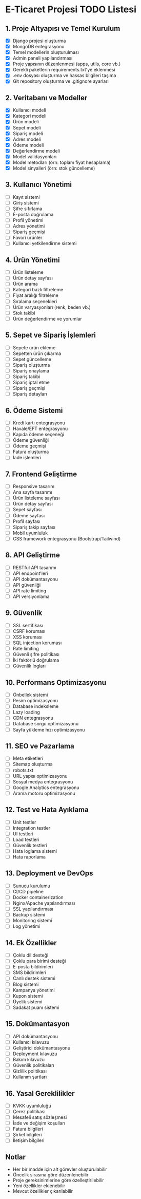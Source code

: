 # E-Ticaret Projesi TODO Listesi

## 1. Proje Altyapısı ve Temel Kurulum
- [x] Django projesi oluşturma
- [x] MongoDB entegrasyonu
- [x] Temel modellerin oluşturulması
- [x] Admin paneli yapılandırması
- [x] Proje yapısının düzenlenmesi (apps, utils, core vb.)
- [x] Gerekli paketlerin requirements.txt'ye eklenmesi
- [x] .env dosyası oluşturma ve hassas bilgileri taşıma
- [x] Git repository oluşturma ve .gitignore ayarları

## 2. Veritabanı ve Modeller
- [x] Kullanıcı modeli
- [x] Kategori modeli
- [x] Ürün modeli
- [x] Sepet modeli
- [x] Sipariş modeli
- [x] Adres modeli
- [x] Ödeme modeli
- [x] Değerlendirme modeli
- [x] Model validasyonları
- [x] Model metodları (örn: toplam fiyat hesaplama)
- [x] Model sinyalleri (örn: stok güncelleme)

## 3. Kullanıcı Yönetimi
- [ ] Kayıt sistemi
- [ ] Giriş sistemi
- [ ] Şifre sıfırlama
- [ ] E-posta doğrulama
- [ ] Profil yönetimi
- [ ] Adres yönetimi
- [ ] Sipariş geçmişi
- [ ] Favori ürünler
- [ ] Kullanıcı yetkilendirme sistemi

## 4. Ürün Yönetimi
- [ ] Ürün listeleme
- [ ] Ürün detay sayfası
- [ ] Ürün arama
- [ ] Kategori bazlı filtreleme
- [ ] Fiyat aralığı filtreleme
- [ ] Sıralama seçenekleri
- [ ] Ürün varyasyonları (renk, beden vb.)
- [ ] Stok takibi
- [ ] Ürün değerlendirme ve yorumlar

## 5. Sepet ve Sipariş İşlemleri
- [ ] Sepete ürün ekleme
- [ ] Sepetten ürün çıkarma
- [ ] Sepet güncelleme
- [ ] Sipariş oluşturma
- [ ] Sipariş onaylama
- [ ] Sipariş takibi
- [ ] Sipariş iptal etme
- [ ] Sipariş geçmişi
- [ ] Sipariş detayları

## 6. Ödeme Sistemi
- [ ] Kredi kartı entegrasyonu
- [ ] Havale/EFT entegrasyonu
- [ ] Kapıda ödeme seçeneği
- [ ] Ödeme güvenliği
- [ ] Ödeme geçmişi
- [ ] Fatura oluşturma
- [ ] İade işlemleri

## 7. Frontend Geliştirme
- [ ] Responsive tasarım
- [ ] Ana sayfa tasarımı
- [ ] Ürün listeleme sayfası
- [ ] Ürün detay sayfası
- [ ] Sepet sayfası
- [ ] Ödeme sayfası
- [ ] Profil sayfası
- [ ] Sipariş takip sayfası
- [ ] Mobil uyumluluk
- [ ] CSS framework entegrasyonu (Bootstrap/Tailwind)

## 8. API Geliştirme
- [ ] RESTful API tasarımı
- [ ] API endpoint'leri
- [ ] API dokümantasyonu
- [ ] API güvenliği
- [ ] API rate limiting
- [ ] API versiyonlama

## 9. Güvenlik
- [ ] SSL sertifikası
- [ ] CSRF koruması
- [ ] XSS koruması
- [ ] SQL injection koruması
- [ ] Rate limiting
- [ ] Güvenli şifre politikası
- [ ] İki faktörlü doğrulama
- [ ] Güvenlik logları

## 10. Performans Optimizasyonu
- [ ] Önbellek sistemi
- [ ] Resim optimizasyonu
- [ ] Database indeksleme
- [ ] Lazy loading
- [ ] CDN entegrasyonu
- [ ] Database sorgu optimizasyonu
- [ ] Sayfa yükleme hızı optimizasyonu

## 11. SEO ve Pazarlama
- [ ] Meta etiketleri
- [ ] Sitemap oluşturma
- [ ] robots.txt
- [ ] URL yapısı optimizasyonu
- [ ] Sosyal medya entegrasyonu
- [ ] Google Analytics entegrasyonu
- [ ] Arama motoru optimizasyonu

## 12. Test ve Hata Ayıklama
- [ ] Unit testler
- [ ] Integration testler
- [ ] UI testleri
- [ ] Load testleri
- [ ] Güvenlik testleri
- [ ] Hata loglama sistemi
- [ ] Hata raporlama

## 13. Deployment ve DevOps
- [ ] Sunucu kurulumu
- [ ] CI/CD pipeline
- [ ] Docker containerization
- [ ] Nginx/Apache yapılandırması
- [ ] SSL yapılandırması
- [ ] Backup sistemi
- [ ] Monitoring sistemi
- [ ] Log yönetimi

## 14. Ek Özellikler
- [ ] Çoklu dil desteği
- [ ] Çoklu para birimi desteği
- [ ] E-posta bildirimleri
- [ ] SMS bildirimleri
- [ ] Canlı destek sistemi
- [ ] Blog sistemi
- [ ] Kampanya yönetimi
- [ ] Kupon sistemi
- [ ] Üyelik sistemi
- [ ] Sadakat puanı sistemi

## 15. Dokümantasyon
- [ ] API dokümantasyonu
- [ ] Kullanıcı kılavuzu
- [ ] Geliştirici dokümantasyonu
- [ ] Deployment kılavuzu
- [ ] Bakım kılavuzu
- [ ] Güvenlik politikaları
- [ ] Gizlilik politikası
- [ ] Kullanım şartları

## 16. Yasal Gereklilikler
- [ ] KVKK uyumluluğu
- [ ] Çerez politikası
- [ ] Mesafeli satış sözleşmesi
- [ ] İade ve değişim koşulları
- [ ] Fatura bilgileri
- [ ] Şirket bilgileri
- [ ] İletişim bilgileri

## Notlar
- Her bir madde için alt görevler oluşturulabilir
- Öncelik sırasına göre düzenlenebilir
- Proje gereksinimlerine göre özelleştirilebilir
- Yeni özellikler eklenebilir
- Mevcut özellikler çıkarılabilir 